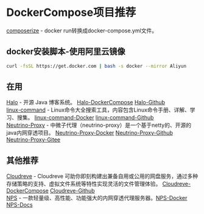 # DockerCompose项目推荐

[composerize](https://www.composerize.com/) - docker run转换成docker-compose.yml文件。  
## docker安装脚本-使用阿里云镜像
```sh
curl -fsSL https://get.docker.com | bash -s docker --mirror Aliyun
```

## 在用
[Halo](https://www.halo.run/) - 开源 Java 博客系统。 [Halo-DockerCompose](https://docs.halo.run/getting-started/install/docker-compose) [Halo-Github](https://github.com/halo-dev/halo)  
[linux-command](https://git.io/linux) - Linux命令大全搜索工具，内容包含Linux命令手册、详解、学习、搜集。 [linux-command-Docker](https://github.com/jaywcjlove/linux-command#docker) [linux-command-Github](https://github.com/jaywcjlove/linux-command)  
[Neutrino-Proxy](https://dromara.gitee.io/neutrino-proxy/) - 中微子代理（neutrino-proxy）是一个基于netty的、开源的java内网穿透项目。 [Neutrino-Proxy-Docker](https://dromara.gitee.io/neutrino-proxy/pages/5b9bef/) [Neutrino-Proxy-Github](https://github.com/dromara/neutrino-proxy) [Neutrino-Proxy-Gitee](https://gitee.com/dromara/neutrino-proxy)  
## 其他推荐
[Cloudreve](https://cloudreve.org/) - Cloudreve 可助你即刻构建出兼备自用或公用的网盘服务，通过多种存储策略的支持、虚拟文件系统等特性实现灵活的文件管理体验。 [Cloudreve-DockerCompose](https://docs.cloudreve.org/getting-started/install#docker-compose) [Cloudreve-Github](https://github.com/cloudreve/Cloudreve)  
[NPS](https://github.com/ehang-io/nps) - 一款轻量级、高性能、功能强大的内网穿透代理服务器。[NPS-Docker](https://ehang-io.github.io/nps/#/install?id=docker%e5%ae%89%e8%a3%85) [NPS-Docs](https://ehang.io/nps/documents)   